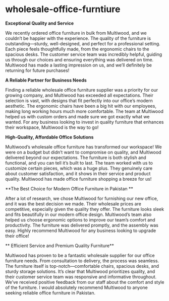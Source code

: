# wholesale-office-furntiure

**Exceptional Quality and Service**

We recently ordered office furniture in bulk from Multiwood, and we couldn’t be happier with the experience. The quality of the furniture is outstanding—sturdy, well-designed, and perfect for a professional setting. Each piece feels thoughtfully made, from the ergonomic chairs to the spacious desks. The customer service team was incredibly helpful, guiding us through our choices and ensuring everything was delivered on time. Multiwood has made a lasting impression on us, and we’ll definitely be returning for future purchases!

**A Reliable Partner for Business Needs**

Finding a reliable wholesale office furniture supplier was a priority for our growing company, and Multiwood has exceeded all expectations. Their selection is vast, with designs that fit perfectly into our office’s modern aesthetic. The ergonomic chairs have been a big hit with our employees, making long working hours much more comfortable. The team at Multiwood helped us with custom orders and made sure we got exactly what we wanted. For any business looking to invest in quality furniture that enhances their workspace, Multiwood is the way to go!

**High-Quality, Affordable Office Solutions**

Multiwood’s wholesale office furniture has transformed our workspace! We were on a budget but didn’t want to compromise on quality, and Multiwood delivered beyond our expectations. The furniture is both stylish and functional, and you can tell it’s built to last. The team worked with us to customize certain pieces, which was a huge plus. They genuinely care about customer satisfaction, and it shows in their service and product quality. Multiwood has made office furniture shopping a breeze for us!

**The Best Choice for Modern Office Furniture in Pakistan **

After a lot of research, we chose Multiwood for furnishing our new office, and it was the best decision we made. Their wholesale prices are competitive, especially given the quality they offer. The furniture looks sleek and fits beautifully in our modern office design. Multiwood’s team also helped us choose ergonomic options to improve our team’s comfort and productivity. The furniture was delivered promptly, and the assembly was easy. Highly recommend Multiwood for any business looking to upgrade their office!

** Efficient Service and Premium Quality Furniture**
 
Multiwood has proven to be a fantastic wholesale supplier for our office furniture needs. From consultation to delivery, the process was seamless. The furniture itself is top-notch—comfortable chairs, spacious desks, and sturdy storage solutions. It’s clear that Multiwood prioritizes quality, and their customer service team was responsive and informative throughout. We’ve received positive feedback from our staff about the comfort and style of the furniture. I would absolutely recommend Multiwood to anyone seeking reliable office furniture in Pakistan.

